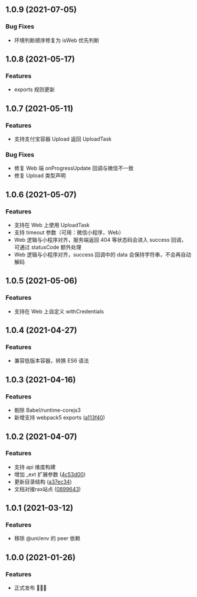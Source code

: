## 1.0.9 (2021-07-05)

### Bug Fixes

* 环境判断顺序修复为 isWeb 优先判断

## 1.0.8 (2021-05-17)

### Features

* exports 规则更新

## 1.0.7 (2021-05-11)

### Features

* 支持支付宝容器 Upload 返回 UploadTask
### Bug Fixes

* 修复 Web 端 onProgressUpdate 回调与微信不一致
* 修复 Upload 类型声明

## 1.0.6 (2021-05-07)

### Features

* 支持在 Web 上使用 UploadTask
* 支持 timeout 参数（可用：微信小程序，Web）
* Web 逻辑与小程序对齐，服务端返回 404 等状态码会进入 success 回调，可通过 statusCode 额外处理
* Web 逻辑与小程序对齐，success 回调中的 data 会保持字符串，不会再自动解码

## 1.0.5 (2021-05-06)

### Features

* 支持在 Web 上自定义 withCredentials

## 1.0.4 (2021-04-27)

### Features

* 兼容低版本容器，转换 ES6 语法

## 1.0.3 (2021-04-16)

### Features

* 剔除 Babel/runtime-corejs3
* 新增支持 webpack5 exports ([a113f40](https://github.com/raxjs/universal-api/commit/a113f4034a35c2d5325536026d825175aa889dfd))

## 1.0.2 (2021-04-07)

### Features

* 支持 api 维度构建
* 增加 _ext 扩展参数 ([4c53d00](https://github.com/raxjs/universal-api/commit/4c53d006bd52a53a368132e63a75a94f490f43dc))
* 更新目录结构 ([a37ec34](https://github.com/raxjs/universal-api/commit/a37ec343ec1afb455458a6be27af932052654b58))
* 文档对接rax站点 ([0899643](https://github.com/raxjs/universal-api/commit/089964320fee0163bfd62b529ec8c93e85ad46da))

## 1.0.1 (2021-03-12)

### Features

* 移除 @uni/env 的 peer 依赖

## 1.0.0 (2021-01-26)

### Features

* 正式发布 🎉🎉🎉

